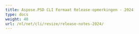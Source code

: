 ```yaml
---
title: Aspose.PSD CLI Formaat Release-opmerkingen - 2024
type: docs
weight: 40
url: /nl/net/cli/resize/release-notes-2024/
---
```

